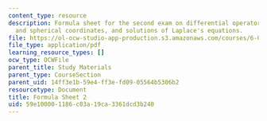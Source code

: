 ```yaml
---
content_type: resource
description: Formula sheet for the second exam on differential operators in cylindrical
  and spherical coordinates, and solutions of Laplace's equations.
file: https://ol-ocw-studio-app-production.s3.amazonaws.com/courses/6-013-electromagnetics-and-applications-fall-2005/59e100001186c03a19ca3361dcd3b240_formula_sheet2.pdf
file_type: application/pdf
learning_resource_types: []
ocw_type: OCWFile
parent_title: Study Materials
parent_type: CourseSection
parent_uid: 14ff3e1b-59e4-ff3e-fd09-05564b5306b2
resourcetype: Document
title: Formula Sheet 2
uid: 59e10000-1186-c03a-19ca-3361dcd3b240
---
```

